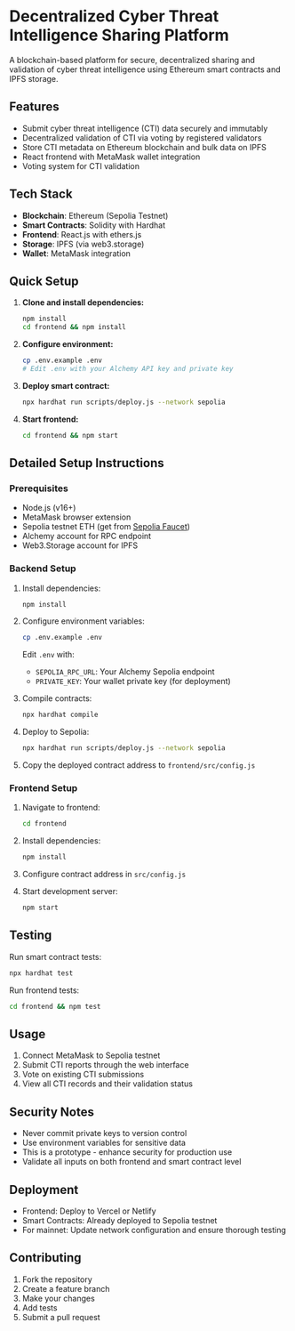 # Decentralized Cyber Threat Intelligence Sharing Platform

A blockchain-based platform for secure, decentralized sharing and validation of cyber threat intelligence using Ethereum smart contracts and IPFS storage.

## Features

- Submit cyber threat intelligence (CTI) data securely and immutably
- Decentralized validation of CTI via voting by registered validators
- Store CTI metadata on Ethereum blockchain and bulk data on IPFS
- React frontend with MetaMask wallet integration
- Voting system for CTI validation

## Tech Stack

- **Blockchain**: Ethereum (Sepolia Testnet)
- **Smart Contracts**: Solidity with Hardhat
- **Frontend**: React.js with ethers.js
- **Storage**: IPFS (via web3.storage)
- **Wallet**: MetaMask integration

## Quick Setup

1. **Clone and install dependencies:**
   ```bash
   npm install
   cd frontend && npm install
   ```

2. **Configure environment:**
   ```bash
   cp .env.example .env
   # Edit .env with your Alchemy API key and private key
   ```

3. **Deploy smart contract:**
   ```bash
   npx hardhat run scripts/deploy.js --network sepolia
   ```

4. **Start frontend:**
   ```bash
   cd frontend && npm start
   ```

## Detailed Setup Instructions

### Prerequisites
- Node.js (v16+)
- MetaMask browser extension
- Sepolia testnet ETH (get from [Sepolia Faucet](https://sepoliafaucet.com/))
- Alchemy account for RPC endpoint
- Web3.Storage account for IPFS

### Backend Setup

1. Install dependencies:
   ```bash
   npm install
   ```

2. Configure environment variables:
   ```bash
   cp .env.example .env
   ```
   Edit `.env` with:
   - `SEPOLIA_RPC_URL`: Your Alchemy Sepolia endpoint
   - `PRIVATE_KEY`: Your wallet private key (for deployment)

3. Compile contracts:
   ```bash
   npx hardhat compile
   ```

4. Deploy to Sepolia:
   ```bash
   npx hardhat run scripts/deploy.js --network sepolia
   ```

5. Copy the deployed contract address to `frontend/src/config.js`

### Frontend Setup

1. Navigate to frontend:
   ```bash
   cd frontend
   ```

2. Install dependencies:
   ```bash
   npm install
   ```

3. Configure contract address in `src/config.js`

4. Start development server:
   ```bash
   npm start
   ```

## Testing

Run smart contract tests:
```bash
npx hardhat test
```

Run frontend tests:
```bash
cd frontend && npm test
```

## Usage

1. Connect MetaMask to Sepolia testnet
2. Submit CTI reports through the web interface
3. Vote on existing CTI submissions
4. View all CTI records and their validation status

## Security Notes

- Never commit private keys to version control
- Use environment variables for sensitive data
- This is a prototype - enhance security for production use
- Validate all inputs on both frontend and smart contract level

## Deployment

- Frontend: Deploy to Vercel or Netlify
- Smart Contracts: Already deployed to Sepolia testnet
- For mainnet: Update network configuration and ensure thorough testing

## Contributing

1. Fork the repository
2. Create a feature branch
3. Make your changes
4. Add tests
5. Submit a pull request